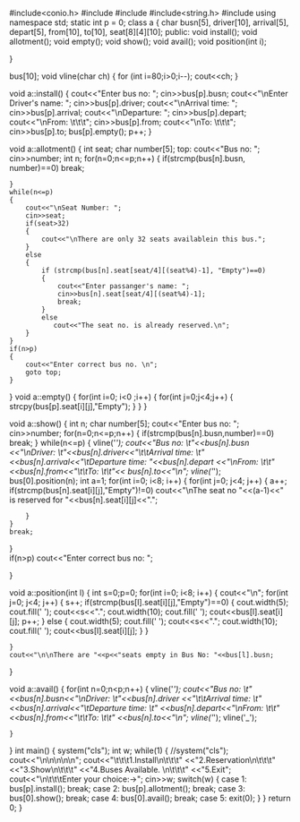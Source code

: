 #include<conio.h>
#include<cstdio>
#include<iostream>
#include<string.h>
#include<cstdlib>
using namespace std;
static int p = 0;
class a 
{
    char busn[5], driver[10], arrival[5], depart[5], from[10], to[10], seat[8][4][10];
public:
    void install();
    void allotment();
    void empty();
    void show();
    void avail();
    void position(int i);

}

bus[10];
void vline(char ch)
{
    for (int i=80;i>0;i--);
    cout<<ch;
}

void a::install()
{
    cout<<"Enter bus no: ";
    cin>>bus[p].busn;
    cout<<"\nEnter Driver's name: ";
    cin>>bus[p].driver;
    cout<<"\nArrival time: ";
    cin>>bus[p].arrival;
    cout<<"\nDeparture: ";
    cin>>bus[p].depart;
    cout<<"\nFrom: \t\t\t";
    cin>>bus[p].from;
    cout<<"\nTo: \t\t\t";
    cin>>bus[p].to;
    bus[p].empty();
    p++;
}

void a::allotment()
{
    int seat;
    char number[5];
    top:
    cout<<"Bus no: ";
    cin>>number;
    int n;
    for(n=0;n<=p;n++)
    {
        if(strcmp(bus[n].busn, number)==0)
        break;
        
    }
    while(n<=p)
    {
        cout<<"\nSeat Number: ";
        cin>>seat;
        if(seat>32)
        {
            cout<<"\nThere are only 32 seats availablein this bus.";
        }
        else
        {
            if (strcmp(bus[n].seat[seat/4][(seat%4)-1], "Empty")==0)
            {
                cout<<"Enter passanger's name: ";
                cin>>bus[n].seat[seat/4][(seat%4)-1];
                break;
            }
            else
               cout<<"The seat no. is already reserved.\n";
        }
    }
    if(n>p)
    {
        cout<<"Enter correct bus no. \n";
        goto top;
    }
}
void a::empty()
{
    for(int i=0; i<0 ;i++)
    {
        for(int j=0;j<4;j++)
        {
            strcpy(bus[p].seat[i][j],"Empty");
        }
    }
}

void a::show()
{
    int n;
    char number[5];
    cout<<"Enter bus no: ";
    cin>>number;
    for(n=0;n<=p;n++)
    {
        if(strcmp(bus[n].busn,number)==0)
        break;
    }
while(n<=p)
{
    vline('*');
    cout<<"Bus no: \t"<<bus[n].busn
    <<"\nDriver: \t"<<bus[n].driver<<"\t\tArrival time: \t"
    <<bus[n].arrival<<"\tDeparture time: "<<bus[n].depart
    <<"\nFrom: \t\t"<<bus[n].from<<"\t\tTo: \t\t"<<
    bus[n].to<<"\n";
    vline('*');
    bus[0].position(n);
    int a=1;
    for(int i=0; i<8; i++)
    {
        for(int j=0; j<4; j++)
        {
            a++;
            if(strcmp(bus[n].seat[i][j],"Empty")!=0)
            cout<<"\nThe seat no "<<(a-1)<<" is reserved for "<<bus[n].seat[i][j]<<".";
            
        }
    }
    break;
}  
if(n>p)
  cout<<"Enter correct bus no: ";
  
}

void a::position(int l)
{
    int s=0;p=0;
    for(int i=0; i<8; i++)
    {
        cout<<"\n";
        for(int j=0; j<4; j++)
        {
            s++;
            if(strcmp(bus[l].seat[i][j],"Empty")==0)
            {
                cout.width(5);
                cout.fill(' ');
                cout<<s<<".";
                cout.width(10);
                cout.fill(' ');
                cout<<bus[l].seat[i][j];
                p++;
            }
            else
            {
                cout.width(5);
                cout.fill(' ');
                cout<<s<<".";
                cout.width(10);
                cout.fill(' ');
                cout<<bus[l].seat[i][j];
            }
        }
        
    }
    cout<<"\n\nThere are "<<p<<"seats empty in Bus No: "<<bus[l].busn;
    
}

void a::avail()
{
    for(int n=0;n<p;n++)
    {
        vline('*');
        cout<<"Bus no: \t"<<bus[n].busn<<"\nDriver: \t"<<bus[n].driver
        <<"\t\tArrival time: \t"<<bus[n].arrival<<"\tDeparture time: \t"
        <<bus[n].depart<<"\nFrom: \t\t"<<bus[n].from<<"\t\tTo: \t\t"
        <<bus[n].to<<"\n";
        vline('*');
        vline('_');
        
    }
}
int main()
{
    system("cls");
    int w;
    while(1)
    {
        //system("cls");
        cout<<"\n\n\n\n\n";
        cout<<"\t\t\t1.Install\n\t\t\t"
        <<"2.Reservation\n\t\t\t"
        <<"3.Show\n\t\t\t"
        <<"4.Buses Available. \n\t\t\t"
        <<"5.Exit";
        cout<<"\n\t\t\tEnter your choice:->";
        cin>>w;
        switch(w)
        {
            case 1: bus[p].install();
              break;
            case 2: bus[p].allotment();
              break;
            case 3: bus[0].show();
              break;
            case 4: bus[0].avail();
              break;
            case 5: exit(0);
        }
    }
    return 0;
}
